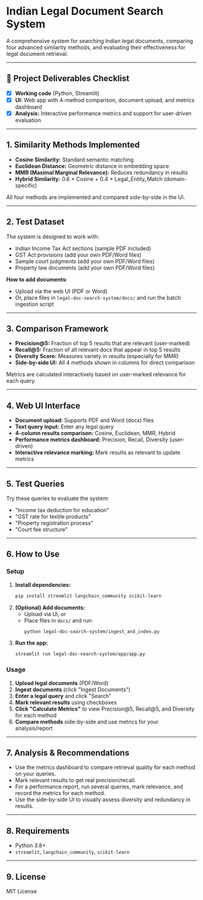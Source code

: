# Indian Legal Document Search System

A comprehensive system for searching Indian legal documents, comparing four advanced similarity methods, and evaluating their effectiveness for legal document retrieval.

---

## 🚩 Project Deliverables Checklist

- [x] **Working code** (Python, Streamlit)
- [x] **UI:** Web app with 4-method comparison, document upload, and metrics dashboard
- [x] **Analysis:** Interactive performance metrics and support for user-driven evaluation

---

## 1. Similarity Methods Implemented

- **Cosine Similarity:** Standard semantic matching
- **Euclidean Distance:** Geometric distance in embedding space
- **MMR (Maximal Marginal Relevance):** Reduces redundancy in results
- **Hybrid Similarity:** 0.6 × Cosine + 0.4 × Legal_Entity_Match (domain-specific)

All four methods are implemented and compared side-by-side in the UI.

---

## 2. Test Dataset

The system is designed to work with:
- Indian Income Tax Act sections (sample PDF included)
- GST Act provisions (add your own PDF/Word files)
- Sample court judgments (add your own PDF/Word files)
- Property law documents (add your own PDF/Word files)

**How to add documents:**
- Upload via the web UI (PDF or Word)
- Or, place files in `legal-doc-search-system/docs/` and run the batch ingestion script

---

## 3. Comparison Framework

- **Precision@5:** Fraction of top 5 results that are relevant (user-marked)
- **Recall@5:** Fraction of all relevant docs that appear in top 5 results
- **Diversity Score:** Measures variety in results (especially for MMR)
- **Side-by-side UI:** All 4 methods shown in columns for direct comparison

Metrics are calculated interactively based on user-marked relevance for each query.

---

## 4. Web UI Interface

- **Document upload:** Supports PDF and Word (docx) files
- **Text query input:** Enter any legal query
- **4-column results comparison:** Cosine, Euclidean, MMR, Hybrid
- **Performance metrics dashboard:** Precision, Recall, Diversity (user-driven)
- **Interactive relevance marking:** Mark results as relevant to update metrics

---

## 5. Test Queries

Try these queries to evaluate the system:
- "Income tax deduction for education"
- "GST rate for textile products"
- "Property registration process"
- "Court fee structure"

---

## 6. How to Use

### Setup

1. **Install dependencies:**
   ```bash
   pip install streamlit langchain_community scikit-learn
   ```
2. **(Optional) Add documents:**
   - Upload via UI, or
   - Place files in `docs/` and run:
     ```bash
     python legal-doc-search-system/ingest_and_index.py
     ```
3. **Run the app:**
   ```bash
   streamlit run legal-doc-search-system/app/app.py
   ```

### Usage

1. **Upload legal documents** (PDF/Word)
2. **Ingest documents** (click "Ingest Documents")
3. **Enter a legal query** and click "Search"
4. **Mark relevant results** using checkboxes
5. **Click "Calculate Metrics"** to view Precision@5, Recall@5, and Diversity for each method
6. **Compare methods** side-by-side and use metrics for your analysis/report

---

## 7. Analysis & Recommendations

- Use the metrics dashboard to compare retrieval quality for each method on your queries.
- Mark relevant results to get real precision/recall.
- For a performance report, run several queries, mark relevance, and record the metrics for each method.
- Use the side-by-side UI to visually assess diversity and redundancy in results.

---

## 8. Requirements
- Python 3.8+
- `streamlit`, `langchain_community`, `scikit-learn`

---

## 9. License
MIT License 